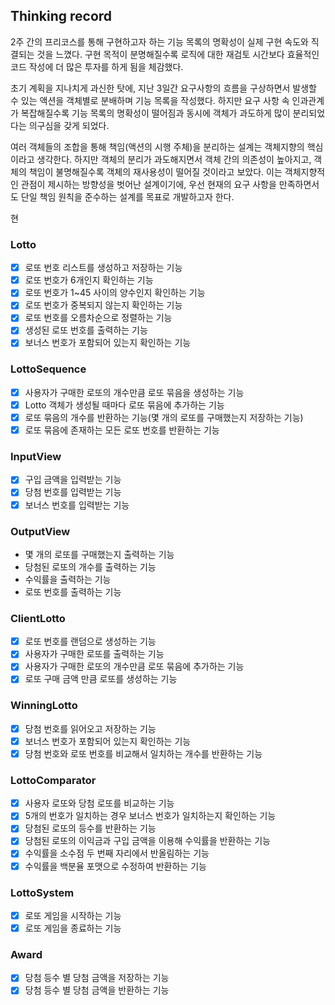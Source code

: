 ## Thinking record

2주 간의 프리코스를 통해 구현하고자 하는 기능 목록의 명확성이 실제 구현 속도와 직결되는 것을 느꼈다. 구현 목적이 분명해질수록 로직에 대한 재검토 시간보다 효율적인 코드 작성에 더 많은 투자를 하게 됨을
체감했다.

초기 계획을 지나치게 과신한 탓에, 지난 3일간 요구사항의 흐름을 구상하면서 발생할 수 있는 액션을 객체별로 분배하며 기능 목록을 작성했다. 하지만 요구 사항 속 인과관계가 복잡해질수록 기능 목록의 명확성이 떨어짐과
동시에 객체가 과도하게 많이 분리되었다는 의구심을 갖게 되었다.

여러 객체들의 조합을 통해 책임(액션의 시행 주체)을 분리하는 설계는 객체지향의 핵심이라고 생각한다. 하지만 객체의 분리가 과도해지면서 객체 간의 의존성이 높아지고, 객체의 책임이 불명해질수록 객체의 재사용성이
떨어질 것이라고 보았다. 이는 객체지향적인 관점이 제시하는 방향성을 벗어난 설계이기에, 우선 현재의 요구 사항을 만족하면서도 단일 책임 원칙을 준수하는 설계를 목표로 개발하고자 한다.

현

### Lotto

- [x] 로또 번호 리스트를 생성하고 저장하는 기능
- [x] 로또 번호가 6개인지 확인하는 기능
- [x] 로또 번호가 1~45 사이의 양수인지 확인하는 기능
- [x] 로또 번호가 중복되지 않는지 확인하는 기능
- [x] 로또 번호를 오름차순으로 정렬하는 기능
- [x] 생성된 로또 번호를 출력하는 기능
- [x] 보너스 번호가 포함되어 있는지 확인하는 기능

### LottoSequence

- [x] 사용자가 구매한 로또의 개수만큼 로또 묶음을 생성하는 기능
- [x] Lotto 객체가 생성될 때마다 로또 묶음에 추가하는 기능
- [x] 로또 묶음의 개수를 반환하는 기능(몇 개의 로또를 구매했는지 저장하는 기능)
- [x] 로또 묶음에 존재하는 모든 로또 번호를 반환하는 기능

### InputView

- [x] 구입 금액을 입력받는 기능
- [x] 당첨 번호를 입력받는 기능
- [x] 보너스 번호를 입력받는 기능

### OutputView

- 몇 개의 로또를 구매했는지 출력하는 기능
- 당첨된 로또의 개수를 출력하는 기능
- 수익률을 출력하는 기능
- 로또 번호를 출력하는 기능

### ClientLotto

- [x] 로또 번호를 랜덤으로 생성하는 기능
- [x] 사용자가 구매한 로또를 출력하는 기능
- [x] 사용자가 구매한 로또의 개수만큼 로또 묶음에 추가하는 기능
- [x] 로또 구매 금액 만큼 로또를 생성하는 기능

### WinningLotto

- [x] 당첨 번호를 읽어오고 저장하는 기능
- [x] 보너스 번호가 포함되어 있는지 확인하는 기능
- [x] 당첨 번호와 로또 번호를 비교해서 일치하는 개수를 반환하는 기능

### LottoComparator

- [x] 사용자 로또와 당첨 로또를 비교하는 기능
- [x] 5개의 번호가 일치하는 경우 보너스 번호가 일치하는지 확인하는 기능
- [x] 당첨된 로또의 등수를 반환하는 기능
- [x] 당첨된 로또의 이익금과 구입 금액을 이용해 수익률을 반환하는 기능
- [x] 수익률을 소수점 두 번째 자리에서 반올림하는 기능
- [x] 수익률을 백분율 포맷으로 수정하여 반환하는 기능

### LottoSystem

- [x] 로또 게임을 시작하는 기능
- [x] 로또 게임을 종료하는 기능

### Award

- [x] 당첨 등수 별 당첨 금액을 저장하는 기능
- [x] 당첨 등수 별 당첨 금액을 반환하는 기능